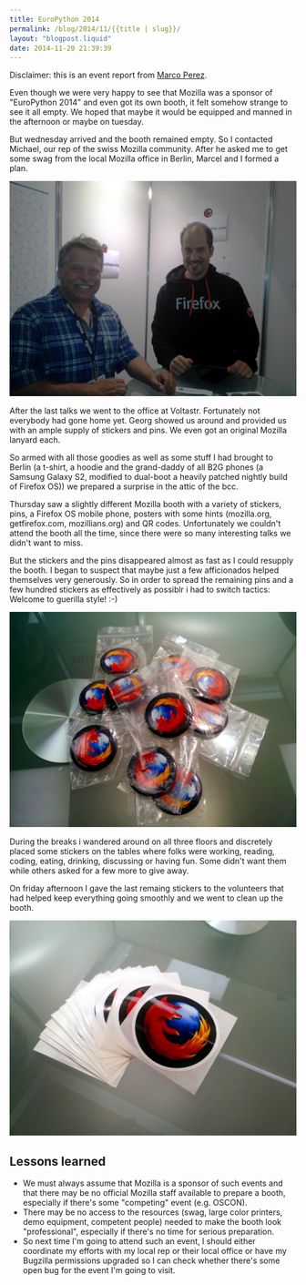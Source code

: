 ```yaml
---
title: EuroPython 2014
permalink: /blog/2014/11/{{title | slug}}/
layout: "blogpost.liquid"
date: 2014-11-20 21:39:39
---
```


Disclaimer: this is an event report from [Marco Perez](https://mozillians.org/en-US/u/another_loco/).

Even though we were very happy to see that Mozilla was a sponsor of "EuroPython 2014" and even got its own booth, it felt somehow strange to see it all empty. We hoped that maybe it would be equipped and manned in the afternoon or maybe on tuesday.

But wednesday arrived and the booth remained empty. So I contacted Michael, our rep of the swiss Mozilla community. After he asked me to get some swag from the local Mozilla office in Berlin, Marcel and I formed a plan.

[![moz_ch](/images/2014/11/moz_ch.jpg)](/images/2014/11/moz_ch.jpg)

After the last talks we went to the office at Voltastr. Fortunately not everybody had gone home yet. Georg showed us around and provided us with an ample supply of stickers and pins. We even got an original Mozilla lanyard each.

So armed with all those goodies as well as some stuff I had brought to Berlin (a t-shirt, a hoodie and the grand-daddy of all B2G phones (a Samsung Galaxy S2, modified to dual-boot a heavily patched nightly build of Firefox OS)) we prepared a surprise in the attic of the bcc.

Thursday saw a slightly different Mozilla booth with a variety of stickers, pins, a Firefox OS mobile phone, posters with some hints (mozilla.org, getfirefox.com, mozillians.org) and QR codes. Unfortunately we couldn't attend the booth all the time, since there were so many interesting talks we didn't want to miss.

But the stickers and the pins disappeared almost as fast as I could resupply the booth. I began to suspect that maybe just a few afficionados helped themselves very generously. So in order to spread the remaining pins and a few hundred stickers as effectively as possiblr i had to switch tactics: Welcome to guerilla style! :-)

[![pins](/images/2014/11/pins.jpg)](/images/2014/11/pins.jpg)

During the breaks i wandered around on all three floors and discretely placed some stickers on the tables where folks were working, reading, coding, eating, drinking, discussing or having fun. Some didn't want them while others asked for a few more to give away.

On friday afternoon I gave the last remaing stickers to the volunteers that had helped keep everything going smoothly and we went to clean up the booth.

[![stickers](/images/2014/11/stickers.jpg)](/images/2014/11/stickers.jpg)

## Lessons learned

- We must always assume that Mozilla is a sponsor of such events and that there may be no official Mozilla staff available to prepare a booth, especially if there's some "competing" event (e.g. OSCON).
- There may be no access to the resources (swag, large color printers, demo equipment, competent people) needed to make the booth look "professional", especially if there's no time for serious preparation.
- So next time I'm going to attend such an event, I should either coordinate my efforts with my local rep or their local office or have my Bugzilla permissions upgraded so I can check whether there's some open bug for the event I'm going to visit.
